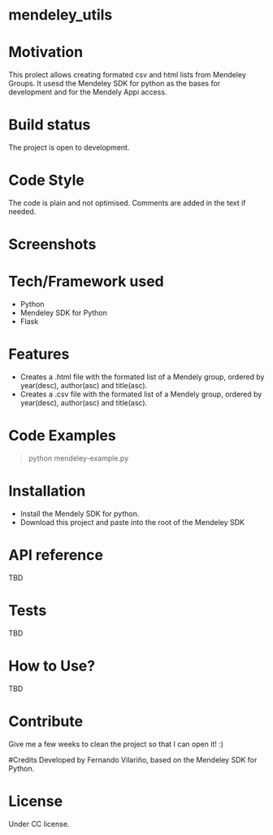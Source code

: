 # mendeley_utils
# Motivation
This prolect allows creating formated csv and html lists from Mendeley Groups. It usesd the Mendeley SDK for python as the bases for development and for the Mendely Appi access.
# Build status
The project is open to development.
# Code Style
The code is plain and not optimised. Comments are added in the text if needed.
# Screenshots

# Tech/Framework used
* Python
* Mendeley SDK for Python
* Flask

# Features
* Creates a .html file with the formated list of a Mendely group, ordered by year(desc), author(asc) and title(asc).
* Creates a .csv file with the formated list of a Mendely group, ordered by year(desc), author(asc) and title(asc).

# Code Examples
> python mendeley-example.py

# Installation
* Install the Mendely SDK for python.
* Download this project and paste into the root of the Mendeley SDK

# API reference
TBD

# Tests
TBD

# How to Use?
TBD

# Contribute
Give me a few weeks to clean the project so that I can open it! :)

#Credits
Developed by Fernando Vilariño, based on the Mendeley SDK for Python.

# License
Under CC license.
